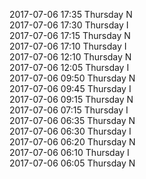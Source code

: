 2017-07-06 17:35 Thursday  N  
2017-07-06 17:30 Thursday  I  
2017-07-06 17:15 Thursday  N  
2017-07-06 17:10 Thursday  I  
2017-07-06 12:10 Thursday  N  
2017-07-06 12:05 Thursday  I  
2017-07-06 09:50 Thursday  N  
2017-07-06 09:45 Thursday  I  
2017-07-06 09:15 Thursday  N  
2017-07-06 07:15 Thursday  I  
2017-07-06 06:35 Thursday  N  
2017-07-06 06:30 Thursday  I  
2017-07-06 06:20 Thursday  N  
2017-07-06 06:10 Thursday  I  
2017-07-06 06:05 Thursday  N  
